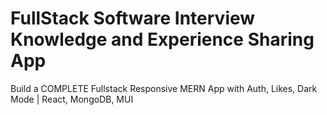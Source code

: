 # FullStack Software Interview Knowledge and Experience Sharing App

Build a COMPLETE Fullstack Responsive MERN App with Auth, Likes, Dark Mode | React, MongoDB, MUI

